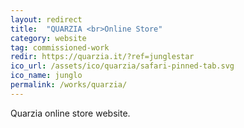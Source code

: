 ```yaml
---
layout: redirect
title:  "QUARZIA <br>Online Store"
category: website
tag: commissioned-work
redir: https://quarzia.it/?ref=junglestar
ico_url: /assets/ico/quarzia/safari-pinned-tab.svg
ico_name: junglo
permalink: /works/quarzia/
---
```


Quarzia online store website.
